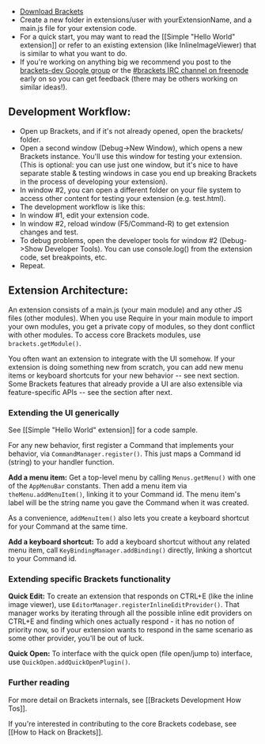 * [Download Brackets](https://github.com/adobe/brackets/wiki/How-to-Use-Brackets#wiki-howtoget)
* Create a new folder in extensions/user with yourExtensionName, and a main.js file for your extension code.
* For a quick start, you may want to read the [[Simple "Hello World" extension]] or refer to an existing extension (like InlineImageViewer) that is similar to what you want to do.
* If you're working on anything big we recommend you post to the [brackets-dev Google group](http://groups.google.com/group/brackets-dev) or the [#brackets IRC channel on freenode](http://freenode.net) early on so you can get feedback (there may be others working on similar ideas!).

## Development Workflow:

* Open up Brackets, and if it's not already opened, open the brackets/ folder.
* Open a second window (Debug->New Window), which opens a new Brackets instance. You'll use this window for testing your extension. (This is optional: you can use just one window, but it's nice to have separate stable & testing windows in case you end up breaking Brackets in the process of developing your extension).
* In window #2, you can open a different folder on your file system to access other content for testing your extension (e.g. test.html).
* The development workflow is like this:
 * In window #1, edit your extension code.
 * In window #2, reload window (F5/Command-R) to get extension changes and test.
 * To debug problems, open the developer tools for window #2 (Debug->Show Developer Tools). You can use console.log() from the extension code, set breakpoints, etc.
  * Repeat. 

## Extension Architecture:

An extension consists of a main.js (your main module) and any other JS files (other modules). When you use Require in your main module to import your own modules, you get a private copy of modules, so they dont conflict with other modules. To access core Brackets modules, use ```brackets.getModule()```.

You often want an extension to integrate with the UI somehow. If your extension is doing something new from scratch, you can add new menu items or keyboard shortcuts for your new behavior -- see next section. Some Brackets features that already provide a UI are also extensible via feature-specific APIs -- see the section after next.

### <a name="uihooks"></a>Extending the UI generically

See [[Simple "Hello World" extension]] for a code sample.

For any new behavior, first register a Command that implements your behavior, via ```CommandManager.register()```. This just maps a Command id (string) to your handler function.

**Add a menu item:** Get a top-level menu by calling ```Menus.getMenu()``` with one of the ```AppMenuBar``` constants.  Then add a menu item via ```theMenu.addMenuItem()```, linking it to your Command id. The menu item's label will be the string name you gave the Command when it was created.

As a convenience, ```addMenuItem()``` also lets you create a keyboard shortcut for your Command at the same time.

**Add a keyboard shortcut:** To add a keyboard shortcut without any related menu item, call ```KeyBindingManager.addBinding()``` directly, linking a shortcut to your Command id.


### <a name="featurehooks"></a>Extending specific Brackets functionality

**Quick Edit:** To create an extension that responds on CTRL+E (like the inline image viewer), use ```EditorManager.registerInlineEditProvider()```. That manager works by iterating through all the possible inline edit providers on CTRL+E and finding which ones actually respond - it has no notion of priority now, so if your extension wants to respond in the same scenario as some other provider, you'll be out of luck. 

**Quick Open:** To interface with the quick open (file open/jump to) interface, use ```QuickOpen.addQuickOpenPlugin()```.


### Further reading

For more detail on Brackets internals, see [[Brackets Development How Tos]].

If you're interested in contributing to the core Brackets codebase, see [[How to Hack on Brackets]].